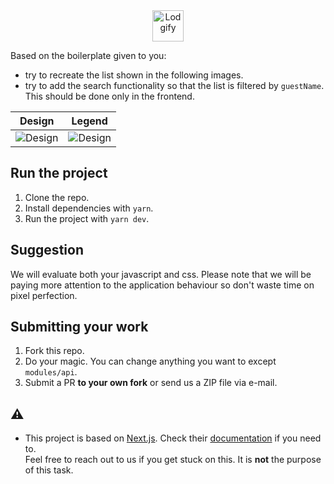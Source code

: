 <div align="center"><img alt="Lodgify" src="docs/logo.png" height="50px" /></div>

Based on the boilerplate given to you:
- try to recreate the list shown in the following images. 
- try to add the search functionality so that the list is filtered by `guestName`. This should be done only in the frontend.


| Design                     | Legend                     |
| -------------------------- | -------------------------- |
| ![Design](docs/design.png) | ![Design](docs/legend.png) |

## Run the project

1. Clone the repo.
2. Install dependencies with `yarn`.
3. Run the project with `yarn dev`.

## Suggestion
We will evaluate both your javascript and css. Please note that we will be paying more attention to the application behaviour so don't waste time on pixel perfection.

## Submitting your work

1. Fork this repo.
2. Do your magic. You can change anything you want to except `modules/api`.
3. Submit a PR **to your own fork** or send us a ZIP file via e-mail.

## ⚠️

- This project is based on [Next.js](https://nextjs.org). Check their [documentation](https://nextjs.org/docs) if you need to.  
  Feel free to reach out to us if you get stuck on this. It is **not** the purpose of this task.
